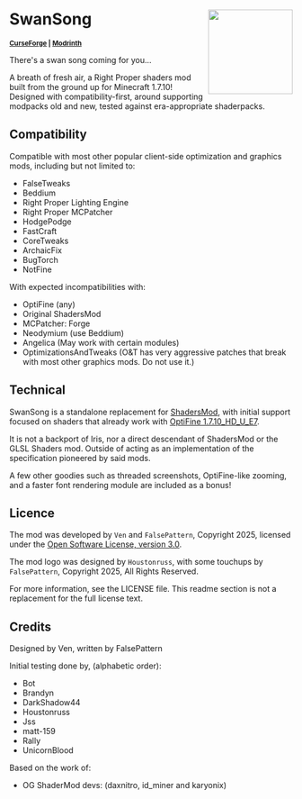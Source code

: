 # SwanSong <img src=".idea/icon.png" align="right" width=150>

<sup>**[CurseForge](https://www.curseforge.com/minecraft/mc-mods/swansong) | [Modrinth](https://modrinth.com/mod/swansong)**</sup>

There's a swan song coming for you...

A breath of fresh air, a Right Proper shaders mod built from the ground up for Minecraft 1.7.10!  
Designed with compatibility-first, around supporting modpacks old and new, tested against era-appropriate shaderpacks.

## Compatibility

Compatible with most other popular client-side optimization and graphics mods, including but not limited to:

- FalseTweaks
- Beddium
- Right Proper Lighting Engine
- Right Proper MCPatcher
- HodgePodge
- FastCraft
- CoreTweaks
- ArchaicFix
- BugTorch
- NotFine

With expected incompatibilities with:

- OptiFine (any)
- Original ShadersMod
- MCPatcher: Forge
- Neodymium (use Beddium)
- Angelica (May work with certain modules)
- OptimizationsAndTweaks (O&T has very aggressive patches that break with most other graphics mods. Do not use it.)

## Technical

SwanSong is a standalone replacement for [ShadersMod](https://www.minecraftforum.net/forums/mapping-and-modding-java-edition/minecraft-mods/1286604-shaders-mod-updated-by-karyonix), with initial support focused on shaders that already work with [OptiFine 1.7.10_HD_U_E7](https://optifine.net/changelog?f=OptiFine_1.7.10_HD_U_E7.jar).

It is not a backport of Iris, nor a direct descendant of ShadersMod or the GLSL Shaders mod. Outside of acting as an implementation of the specification pioneered by said mods.

A few other goodies such as threaded screenshots, OptiFine-like zooming, and a faster font rendering module are included as a bonus!

## Licence

The mod was developed by `Ven` and `FalsePattern`, Copyright 2025, licensed under the [Open Software License, version 3.0](https://opensource.org/licenses/OSL-3.0).

The mod logo was designed by `Houstonruss`, with some touchups by `FalsePattern`, Copyright 2025, All Rights Reserved.

For more information, see the LICENSE file. This readme section is not a replacement for the full license text.

## Credits

Designed by Ven, written by FalsePattern

Initial testing done by, (alphabetic order):

- Bot
- Brandyn
- DarkShadow44
- Houstonruss
- Jss
- matt-159
- Rally
- UnicornBlood

Based on the work of:

- OG ShaderMod devs: (daxnitro, id_miner and karyonix)

